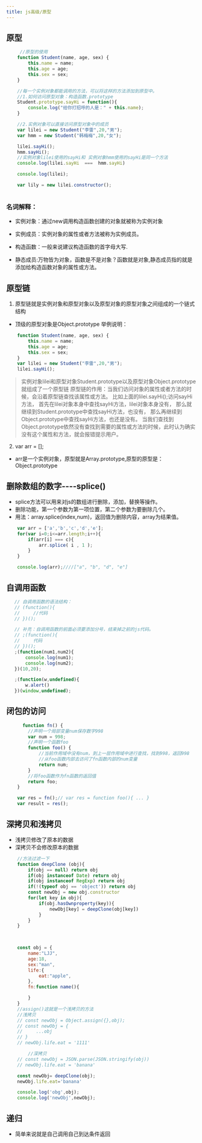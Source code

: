 ```yaml
---
title: js高级/原型
---
```


## 原型
```js
     //原型的使用
    function Student(name, age, sex) {
        this.name = name;
        this.age = age;
        this.sex = sex;
    }

    //每一个实例对象都能调用的方法，可以将这样的方法添加到原型中。
    //1.如何访问原型对象：构造函数.prototype
    Student.prototype.sayHi = function(){
        console.log("给你打招呼的人是：" + this.name);  
    }

    //2.实例对象可以直接访问原型对象中的成员
    var lilei = new Student("李雷",20,"男");
    var hmm = new Student("韩梅梅",20,"女");

    lilei.sayHi();
    hmm.sayHi();
    //实例对象lilei使用的sayHi和 实例对象hmm使用的sayHi是同一个方法
    console.log(lilei.sayHi  ===  hmm.sayHi)

    console.log(lilei);

    var lily = new lilei.constructor();

```
<img :src="$withBase('/front/javascript/原型链.png')">


### 名词解释：
+ 实例对象：通过new调用构造函数创建的对象就被称为实例对象

+ 实例成员：实例对象的属性或者方法被称为实例成员。

+ 构造函数：一般来说建议构造函数的首字母大写.

+ 静态成员:万物皆为对象，函数是不是对象？函数就是对象,静态成员指的就是添加给构造函数对象的属性或方法。

## 原型链
1. 原型链就是实例对象和原型对象以及原型对象的原型对象之间组成的一个链式结构
+ 顶级的原型对象是Object.prototype
举例说明：
```js
    function Student(name, age, sex) {
        this.name = name;
        this.age = age;
        this.sex = sex;
    }
    var lilei = new Student("李雷",20,"男");
    lilei.sayHi();
```
> 实例对象lilei和原型对象Student.prototype以及原型对象Object.prototype就组成了一个原型链
> 原型链的作用：当我们访问对象的属性或者方法的时候，会沿着原型链查找该属性或方法。
> 比如上面的lilei.sayHi();访问sayHi方法，
> 首先在lilei对象本身中查找sayHi方法，lilei对象本身没有，
> 那么就继续到Student.prototype中查找sayHi方法，也没有，
> 那么再继续到Object.prototype中查找sayHi方法，也还是没有。
> 当我们查找到Object.prototype依然没有查找到需要的属性或方法的时候，此时认为确实没有这个属性和方法，就会报错提示用户。

2. var arr = [];
+ arr是一个实例对象，原型就是Array.prototype,原型的原型是：Object.prototype

## 删除数组的数字----splice()
+ splice方法可以用来对js的数组进行删除，添加，替换等操作。
+ 删除功能，第一个参数为第一项位置，第二个参数为要删除几个。
+ 用法：array.splice(index,num)，返回值为删除内容，array为结果值。
```js
    var arr = ['a','b','c','d','e'];
    for(var i=0;i<=arr.length;i++){
        if(arr[i] === c){
            arr.splice( i , 1 );
        }
    }

    console.log(arr);////["a", "b", "d", "e"]
```

## 自调用函数
 ```js
    // 自调用函数的语法结构：
    // (function(){
    //     //代码
    // })();

    // 补充：自调用函数的前面必须要添加分号，结束掉之前的js代码。
    // ;(function(){
    //     代码
    // })();
    ;(function(num1,num2){
        console.log(num1);
        console.log(num2);
    })(10,20);

    ;(function(w,undefined){
        w.alert()
    })(window,undefined);
```

## 闭包的访问
```js
      function fn() {
        //声明一个局部变量num保存数字998
        var num = 998;
        //声明一个函数foo
        function foo() {
            //当前作用域中没有num，到上一层作用域中进行查找，找到998，返回998
            //从foo函数内部去访问了fn函数内部的num变量
            return num;
        }
        //将foo函数作为fn函数的返回值
        return foo;
    }

    var res = fn();// var res = function foo(){ ... }
    var result = res();
```

## 深拷贝和浅拷贝
+ 浅拷贝修改了原本的数据
+ 深拷贝不会修改原本的数据
```js
    //方法过滤一下
    function deepClone (obj){
        if(obj == null) return obj
        if(obj instanceof Date) return obj
        if(obj instanceof RegExp) return obj
        if(!(typeof obj == 'object')) return obj
        const newObj = new obj.constructor
        for(let key in obj){
            if(obj.hasOwnproperty(key)){
                newObj[key] = deepClone(obj[key])
            }
        }
    }


    
    const obj = {
        name:"LJJ",
        age:18,
        sex:"man",
        life:{
            eat:"apple",
        },
        fn:function name(){

        }
    }    
    //assign()这就是一个浅拷贝的方法   
    //浅拷贝 
    // const newObj = Object.assign({},obj);
    // const newObj = {
    //     ...obj
    // }
    // newObj.life.eat = '1111'

        //深拷贝
    // const newObj = JSON.parse(JSON.stringify(obj))
    // newObj.life.eat = 'banana'

    const newObj= deepClone(obj);
    newObj.life.eat='banana'

    console.log('obg',obj);
    console.log('newObj',newObj);


```

## 递归
+ 简单来说就是自己调用自己到达条件返回
<img :src="$withBase('/front/javascript/递归.jpg')">
